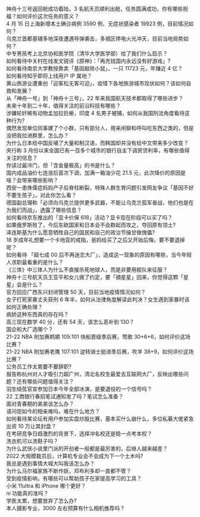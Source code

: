 神舟十三号返回舱成功着陆，3 名航天员顺利出舱，任务圆满成功，你有哪些祝福？如何评价这次任务的意义？  
4 月 15 日上海新增本土确诊病例 3590 例、无症状感染者 19923 例，目前情况如何？  
乌克兰首都基辅多地深夜遭遇导弹袭击，多城区停电火光冲天，目前当地局势如何？  
中专男孩考上北京协和医学院（清华大学医学部）给了我们什么启示？  
如何看待中关村在线发文锐评《原神》：「再充钱国内永远没有好游戏」?  
如何看待南京大学教授靠卖「基因敲除小鼠」，一只 11723 元，年赚近 4 亿？  
如何看待知乎即将上线用户 IP 属地？  
黄山旅游业遭重创「迎客松无客可迎」，疫情下各地旅游城市现状如何？该如何自救和发展？  
从「神舟一号」到「神舟十三号」，22 年来我国航天技术都取得了哪些进步？  
未来十年到二十年，值得关注的前沿科技有哪些？  
涉嫌轮奸稀有动物孟加拉巨蜥，印度 4 名男子被捕，如何从我国刑法角度看待这种行为?  
偶然发现单位同事建了个小群，只有部分人，用来闲聊和呼叫吃东西之类的，但是没把我拉进群里，怎么办？  
为什么日本给中国反哺了大量和制汉语，而韩国却并没有给中文带来多少改变？  
央行称 3 月份以来全国已有一百多个城市的银行自主下调房贷利率，有哪些值得关注的信息？  
你读过最冷门，但「含金量极高」的书是什么？  
国内成品油价七连涨后首次下调，加满一箱油少花 21.5 元，此次降价的原因是啥？会带来哪些影响？  
西安一患侏儒症妈妈产子后脊柱断裂，特殊人群生育问题引发网友争议「基因不好不要生孩子」，对此你怎么看？  
德国副总理称「必须向乌克兰提供更多武器，不能让乌克兰孤军奋战，他们也是在为我们而战」，透露了哪些信息？  
如何看待京东推出的「显卡价保 618」活动？显卡现在阶段可以买了吗？  
如果俄罗斯败了，今后东欧国家和日本会不会群起而攻之，夺回原有领土?  
泽连斯基为什么愿意牺牲自己的国民和自己的政治节操甘做傀儡?  
18 岁成年礼想要一个卡地亚的戒指，爸妈给买了之后又开始后悔，要不要退掉呢？  
如何看待 「超七成 00 后不再迷恋大厂」，造成这一现象的原因有哪些，当今年轻人求职最看重的是什么？  
《三体》中三体人为什么不直接杀死地球人，而是非要用舰队来征服？  
神舟十三号航天员王亚平和女儿做了约定，要「摘星星」回来，你觉得这颗「星星」会是什么？  
官方回应广西东兴封闭管理 50 天，目前当地疫情情况如何？  
女子打死家暴丈夫获刑 6 年半，如何从法律角度解读此判决？女生遇到家暴时该如何正确处理？  
病娇这种东西真的存在吗？  
高三现在数学 40 分，还有 54 天，该怎么恶补到 130？  
国企和大厂选哪个？  
21-22 NBA 附加赛鹈鹕 105:101 快船晋级季后赛，莺歌 30+6+6，如何评价这场比赛？  
21-22 NBA 附加赛老鹰 107:101 逆转骑士挺进季后赛，吹羊 38+9，如何评价这场比赛？  
公务员工作太累要不要辞职?  
报告称杭州对人才吸引力超广州，清北名校生最爱去互联网大厂，反映出哪些问题？还有哪些问题值得关注？  
羽生结弦官宣参加日本今年全部冰演，是要退役的一个信号吗？  
22 工商银行春招笔试通知发了吗？笔试怎么准备？  
面对青春期的弟弟该怎么办？  
请问现如今的相亲难吗，难在什么地方？  
如何看待某论坛有用户参加实盘炒股比赛，基本买什么崩什么，多位私募大佬紧急出资 10 万让其封盘？  
在考研竞争日趋激烈的背景下，选择冲名校还是稳一点考本校？  
洗衣机可以洗鞋子吗？  
为什么武侠小说里门派的开创者一般都是最厉害的，后继人越来越差？  
2022 大规模裁员后，计算机专业会不会成为下一个土木吗?  
我总是遇到事情大喊大叫我该怎么办？  
为什么马尔福家族不断作妖，邓布利多却一直都不管？  
受到疫情影响，有哪些可以帮助孩子在家提高学习的工具？  
小米 11ultra 和 iPhone 哪个更好？  
ni 功能真的准吗？  
学医太累，想要放弃了怎么办?  
本人摄影专业，3000 左右预算有什么相机推荐吗？  
